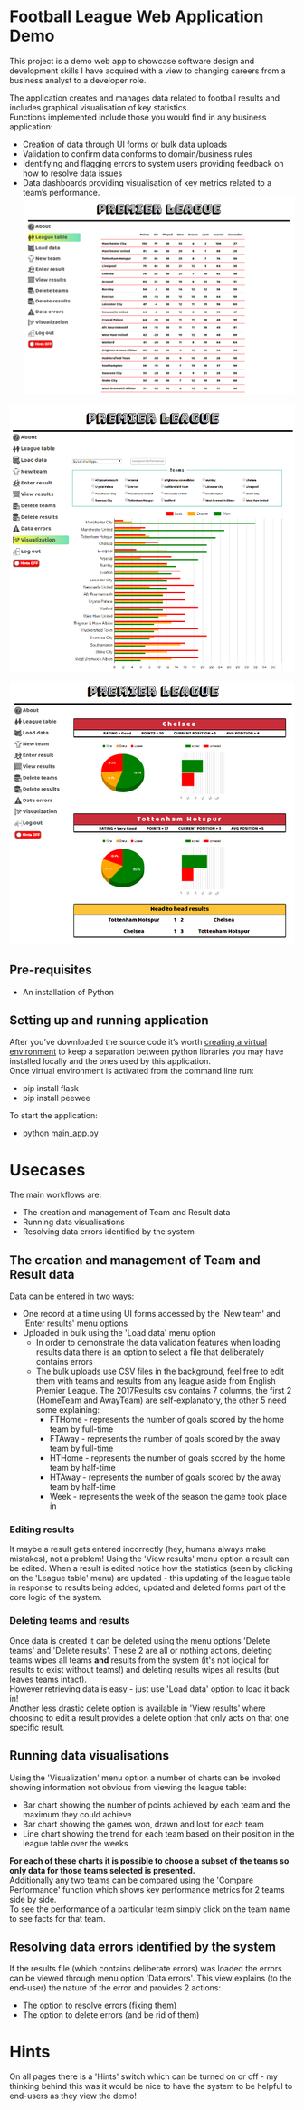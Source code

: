 # Football League Web Application Demo
This project is a demo web app to showcase software design and development skills I have acquired with a view to changing careers from a business analyst to a developer role.  

The application creates and manages data related to football results and includes graphical visualisation of key statistics.  
Functions implemented include those you would find in any business application:
* Creation of data through UI forms or bulk data uploads
* Validation to confirm data conforms to domain/business rules
* Identifying and flagging errors to system users providing feedback on how to resolve data issues
* Data dashboards providing visualisation of key metrics related to a team’s performance.  
![](read_me_images/GH_1.png)

![](read_me_images/GH_2.png)

![](read_me_images/GH_3.png)
## Pre-requisites
* An installation of Python
## Setting up and running application
After you’ve downloaded the source code it’s worth [creating a virtual environment](https://uoa-eresearch.github.io/eresearch-cookbook/recipe/2014/11/26/python-virtual-env/) to keep a separation between python libraries you may have installed locally and the ones used by this application.  
Once virtual environment is activated from the command line run:  
* pip install flask
* pip install peewee  
   
To start the application:  
* python main_app.py

# Usecases
The main workflows are:
* The creation and management of Team and Result data
* Running data visualisations
* Resolving data errors identified by the system

## The creation and management of Team and Result data
Data can be entered in two ways:
* One record at a time using UI forms accessed by the 'New team' and 'Enter results' menu options
* Uploaded in bulk using the 'Load data' menu option
  * In order to demonstrate the data validation features when loading results data there is an option to select a file that deliberately contains errors
  * The bulk uploads use CSV files in the background, feel free to edit them with teams and results from any league aside from English Premier League. The 2017Results csv contains 7 columns, the first 2 (HomeTeam and AwayTeam) are self-explanatory, the other 5 need some explaining:
    * FTHome - represents the number of goals scored by the home team by full-time
    * FTAway - represents the number of goals scored by the away team by full-time
    * HTHome - represents the number of goals scored by the home team by half-time
    * HTAway - represents the number of goals scored by the away team by half-time
    * Week - represents the week of the season the game took place in
    
### Editing results
It maybe a result gets entered incorrectly (hey, humans always make mistakes), not a problem! Using the 'View results' menu option a result can be edited. When a result is edited notice how the statistics (seen by clicking on the 'League table' menu) are updated - this updating of the league table in response to results being added, updated and deleted forms part of the core logic of the system.

### Deleting teams and results
Once data is created it can be deleted using the menu options 'Delete teams' and 'Delete results'. These 2 are all or nothing actions, deleting teams wipes all teams __and__ results from the system (it's not logical for results to exist without teams!) and deleting results wipes all results (but leaves teams intact).  
However retrieving data is easy - just use 'Load data' option to load it back in!  
Another less drastic delete option is available in 'View results' where choosing to edit a result provides a delete option that only acts on that one specific result.

## Running data visualisations
Using the 'Visualization' menu option a number of charts can be invoked showing information not obvious from viewing the league table:
* Bar chart showing the number of points achieved by each team and the maximum they could achieve 
* Bar chart showing the games won, drawn and lost for each team
* Line chart showing the trend for each team based on their position in the league table over the weeks

__For each of these charts it is possible to choose a subset of the teams so only data for those teams selected is presented.__    
Additionally any two teams can be compared using the 'Compare Performance' function which shows key performance metrics for 2 teams side by side.  
To see the performance of a particular team simply click on the team name to see facts for that team.

## Resolving data errors identified by the system
If the results file (which contains deliberate errors) was loaded the errors can be viewed through menu option 'Data errors'. This view explains (to the end-user) the nature of the error and provides 2 actions:
* The option to resolve errors (fixing them)
* The option to delete errors (and be rid of them)

# Hints
On all pages there is a 'Hints' switch which can be turned on or off - my thinking behind this was it would be nice to have the system to be helpful to end-users as they view the demo! 
